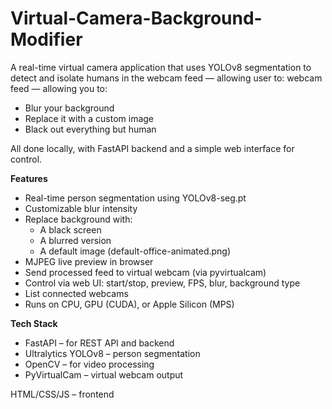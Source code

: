 # Virtual-Camera-Background-Modifier
A real-time virtual camera application that uses YOLOv8 segmentation to detect and isolate humans in the webcam feed — allowing user to:  webcam feed — allowing you to:
- Blur your background
- Replace it with a custom image
- Black out everything but human

All done locally, with FastAPI backend and a simple web interface for control.

**Features**
- Real-time person segmentation using YOLOv8-seg.pt
- Customizable blur intensity
- Replace background with:
  - A black screen
  - A blurred version
  - A default image (default-office-animated.png)
- MJPEG live preview in browser
- Send processed feed to virtual webcam (via pyvirtualcam)
- Control via web UI: start/stop, preview, FPS, blur, background type
- List connected webcams
- Runs on CPU, GPU (CUDA), or Apple Silicon (MPS)

**Tech Stack**
- FastAPI
 – for REST API and backend
- Ultralytics YOLOv8
 – person segmentation
- OpenCV
 – for video processing
- PyVirtualCam
 – virtual webcam output

HTML/CSS/JS
 – frontend
